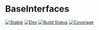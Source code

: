 # BaseInterfaces

[![Stable](https://img.shields.io/badge/docs-stable-blue.svg)](https://rafaqz.github.io/BaseInterfaces.jl/stable/)
[![Dev](https://img.shields.io/badge/docs-dev-blue.svg)](https://rafaqz.github.io/BaseInterfaces.jl/dev/)
[![Build Status](https://github.com/rafaqz/BaseInterfaces.jl/actions/workflows/CI.yml/badge.svg?branch=main)](https://github.com/rafaqz/BaseInterfaces.jl/actions/workflows/CI.yml?query=branch%3Amain)
[![Coverage](https://codecov.io/gh/rafaqz/BaseInterfaces.jl/branch/main/graph/badge.svg)](https://codecov.io/gh/rafaqz/BaseInterfaces.jl)
